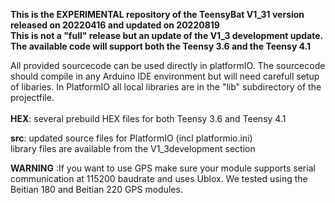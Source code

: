 <b>This is the EXPERIMENTAL repository of the TeensyBat V1_31 version released on 20220416 and updated on 20220819<br>
  This is not a "full" release but an update of the V1_3 development update. The available code will support both the Teensy 3.6 and the Teensy 4.1</b>

All provided sourcecode can be used directly in platformIO. The sourcecode should compile in any Arduino IDE environment but will need carefull setup of libaries. In PlatformIO all local libraries are in the "lib" subdirectory of the projectfile.  
<br>
<b>HEX</b>: several prebuild HEX files for both Teensy 3.6 and Teensy 4.1<br>

<b>src</b>: updated source files for PlatformIO (incl platformio.ini)<br>
library files are available from the V1_3development section


<b>WARNING</b> :If you want to use GPS make sure your module supports serial communication at 115200 baudrate and uses Ublox. We tested using the Beitian 180 and Beitian 220 GPS modules.<br>
